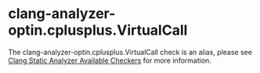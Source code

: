 # clang-analyzer-optin.cplusplus.VirtualCall

The clang-analyzer-optin.cplusplus.VirtualCall check is an alias, please
see [Clang Static Analyzer Available
Checkers](https://clang.llvm.org/docs/analyzer/checkers.html#optin-cplusplus-virtualcall)
for more information.
